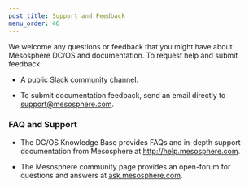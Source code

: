 ```yaml
---
post_title: Support and Feedback
menu_order: 46
---
```

We welcome any questions or feedback that you might have about Mesosphere DC/OS and documentation. To request help and submit feedback:

  * A public [Slack community][1] channel.

  * To submit documentation feedback, send an email directly to [support@mesosphere.com][2].

### <a name="dcosfaq"></a>FAQ and Support

  * The DC/OS Knowledge Base provides FAQs and in-depth support documentation from Mesosphere at <a href="http://help.mesosphere.com" target="_blank">http://help.mesosphere.com</a>.

  * The Mesosphere community page provides an open-forum for questions and answers at <a href="http://stackoverflow.com/questions/tagged/mesosphere" target="_blank">ask.mesosphere.com</a>.

 [1]: http://chat.mesosphere.com
 [2]: mailto:&#115;u&#x70;&#x70;&#111;&#114;&#x74;&#x40;&#109;&#101;s&#x6f;&#x73;&#112;&#104;&#x65;&#x72;&#101;&#046;c&#x6f;&#x6d;&#063;&#115;&#x75;&#x62;&#106;&#101;c&#x74;&#x3d;&#068;&#111;&#x63;&#x75;&#109;&#101;&#110;&#x74;&#x61;&#116;&#105;&#x6f;&#x6e;&#x25;&#050;&#048;&#x66;&#x65;&#101;&#100;b&#x61;&#x63;&#107;